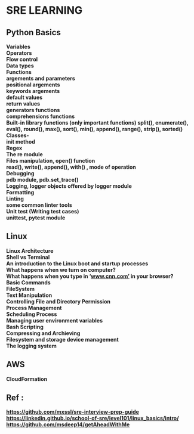 # SRE LEARNING
## Python Basics 
__Variables__ </br>
__Operators__ </br>
__Flow control__ </br>
__Data types__ </br>
__Functions__ </br>
__argements and parameters__ </br>
__positional argements__ </br>
__keywords argements__ </br>
__default values__ </br>
__return values__</br>
__generators functions__ </br>
__comprehensions functions__ </br>
__Built-in library functions (only important functions) split(), enumerate(), eval(), round(), max(), sort(), min(), append(), range(), strip(), sorted()__ </br>
__Classes-__ </br>
__init method__ </br>
__Regex__ </br>
__The re module__ </br>
__Files manipulation, open() function__  </br>
__read(), write(), append(), with() , mode of operation__ </br>
__Debugging__ </br>
__pdb module, pdb.set_trace()__ </br>
__Logging, logger objects offered by logger module__ </br>
__Formatting__ </br>
__Linting__ </br>
__some common linter tools__ </br>
__Unit test (Writing test cases)__ </br>
__unittest, pytest module__ </br>

## Linux
__Linux Architecture__ </br>
__Shell vs Terminal__ </br>
__An introduction to the Linux boot and startup processes__ </br>
__What happens when we turn on computer?__ </br>
__What happens when you type in ‘www.cnn.com’ in your browser?__ </br>
__Basic Commands__ </br>
__FileSystem__ </br>
__Text Manipulation__ </br>
__Controlling File and Directory Permission__ </br>
__Process Management__ </br>
__Scheduling Process__ </br>
__Managing user environment variables__ </br>
__Bash Scripting__ </br>
__Compressing and Archieving__ </br>
__Filesystem and storage device management__ </br>
__The logging system__ </br>

## AWS
__CloudFormation__ </br>

## Ref : 
__https://github.com/mxssl/sre-interview-prep-guide__
__https://linkedin.github.io/school-of-sre/level101/linux_basics/intro/__
__https://github.com/msdeep14/getAheadWithMe__
